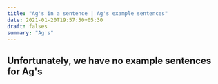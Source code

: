 ```yaml
---
title: "Ag's in a sentence | Ag's example sentences"
date: 2021-01-20T19:57:50+05:30
draft: falses
summary: "Ag's"
---
```

## Unfortunately, we have no example sentences for Ag's                 

